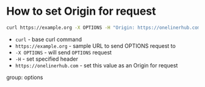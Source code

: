 # How to set Origin for request

```bash
curl https://example.org -X OPTIONS -H "Origin: https://onelinerhub.com"
```

- `curl` - base curl command
- `https://example.org` - sample URL to send OPTIONS request to
- `-X OPTIONS` - will send `OPTIONS` request
- `-H` - set specified header
- `https://onelinerhub.com` - set this value as an Origin for request

group: options


